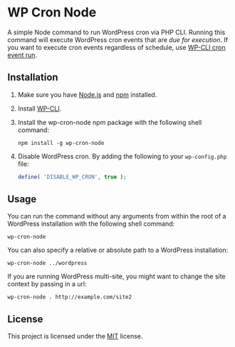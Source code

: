 WP Cron Node
============

A simple Node command to run WordPress cron via PHP CLI. Running this command will execute WordPress cron events that are *due for execution*. If you want to execute cron events regardless of schedule, use [WP-CLI cron event run](http://wp-cli.org/commands/cron/event/run/).

## Installation
1. Make sure you have [Node.js](http://nodejs.org/) and [npm](https://www.npmjs.org/) installed.
1. Install [WP-CLI](http://wp-cli.org/).
1. Install the wp-cron-node npm package with the following shell command:

   ```
   npm install -g wp-cron-node
   ```
1. Disable WordPress cron. By adding the following to your ```wp-config.php``` file:

   ```php
   define( 'DISABLE_WP_CRON', true );
   ```

## Usage

You can run the command without any arguments from within the root of a WordPress installation with the following shell
command:

```
wp-cron-node
```

You can also specify a relative or absolute path to a WordPress installation:

```
wp-cron-node ../wordpress
```

If you are running WordPress multi-site, you might want to change the site context by passing in a url:

```
wp-cron-node . http://example.com/site2
```

## License

This project is licensed under the [MIT](http://opensource.org/licenses/MIT) license.
